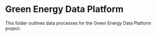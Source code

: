 # Green Energy Data Platform

This folder outlines data processes for the Green Energy Data Platform project.